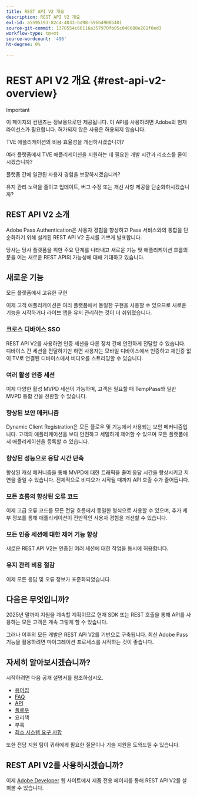 ```yaml
---
title: REST API V2 개요
description: REST API V2 개요
exl-id: a5595193-82c4-4033-bd98-596b4908b401
source-git-commit: 1370554c66116a357970fb05c046608e261f0ed3
workflow-type: tm+mt
source-wordcount: '496'
ht-degree: 0%

---
```


# REST API V2 개요 {#rest-api-v2-overview}

>[!IMPORTANT]
>
> 이 페이지의 컨텐츠는 정보용으로만 제공됩니다. 이 API를 사용하려면 Adobe의 현재 라이선스가 필요합니다. 허가되지 않은 사용은 허용되지 않습니다.

TVE 애플리케이션의 비용 효율성을 개선하시겠습니까?

여러 플랫폼에서 TVE 애플리케이션을 지원하는 데 필요한 개발 시간과 리소스를 줄이시겠습니까?

플랫폼 간에 일관된 사용자 경험을 보장하시겠습니까?

유지 관리 노력을 줄이고 업데이트, 버그 수정 또는 개선 사항 제공을 단순화하시겠습니까?

## REST API V2 소개

Adobe Pass Authentication은 사용자 경험을 향상하고 Pass 서비스와의 통합을 단순화하기 위해 설계된 REST API V2 출시를 기쁘게 발표합니다.

당사는 당사 플랫폼을 위한 주요 단계를 나타내고 새로운 기능 및 애플리케이션 흐름의 문을 여는 새로운 REST API의 가능성에 대해 기대하고 있습니다.

## 새로운 기능

모든 플랫폼에서 고유한 구현

이제 고객 애플리케이션은 여러 플랫폼에서 동일한 구현을 사용할 수 있으므로 새로운 기능을 시작하거나 라이브 앱을 유지 관리하는 것이 더 쉬워졌습니다.

### 크로스 디바이스 SSO

REST API V2를 사용하면 인증 세션을 다른 장치 간에 안전하게 전달할 수 있습니다. 디바이스 간 세션을 전달하기만 하면 사용자는 모바일 디바이스에서 인증하고 재인증 없이 TV로 연결된 디바이스에서 비디오를 스트리밍할 수 있습니다.

### 여러 활성 인증 세션

이제 다양한 활성 MVPD 세션이 가능하며, 고객은 필요할 때 TempPass와 일반 MVPD 통합 간을 전환할 수 있습니다.

### 향상된 보안 메커니즘

Dynamic Client Registration은 모든 플로우 및 기능에서 사용되는 보안 메커니즘입니다. 고객의 애플리케이션을 보다 안전하고 세밀하게 제어할 수 있으며 모든 플랫폼에서 애플리케이션을 등록할 수 있습니다.

### 향상된 성능으로 응답 시간 단축

향상된 캐싱 메커니즘을 통해 MVPD에 대한 트래픽을 줄여 응답 시간을 향상시키고 지연을 줄일 수 있습니다. 전체적으로 비디오가 시작될 때까지 API 호출 수가 줄어듭니다.

### 모든 흐름의 향상된 오류 코드

이제 고급 오류 코드를 모든 전달 흐름에서 동일한 형식으로 사용할 수 있으며, 추가 세부 정보를 통해 애플리케이션이 전반적인 사용자 경험을 개선할 수 있습니다.

### 모든 인증 세션에 대한 제어 기능 향상

새로운 REST API V2는 인증된 여러 세션에 대한 작업을 동시에 허용합니다.

### 유지 관리 비용 절감

이제 모든 응답 및 오류 정보가 표준화되었습니다.

## 다음은 무엇입니까?

2025년 말까지 지원을 계속할 계획이므로 현재 SDK 또는 REST 호출을 통해 API를 사용하는 모든 고객은 계속 그렇게 할 수 있습니다.

그러나 이후의 모든 개발은 REST API V2를 기반으로 구축됩니다. 최신 Adobe Pass 기능을 활용하려면 마이그레이션 프로세스를 시작하는 것이 좋습니다.

## 자세히 알아보시겠습니까?

시작하려면 다음 공개 설명서를 참조하십시오.

- [용어집](./rest-api-v2-glossary.md)
- [FAQ](./rest-api-v2-faqs.md)
- [API](./apis/rest-api-v2-apis-overview.md)
- [플로우](./flows/rest-api-v2-flows-overview.md)
- 요리책
- 부록
- [최소 시스템 요구 사항](/help/authentication/minimum-system-requirements.md)

또한 전담 지원 팀이 귀하에게 필요한 질문이나 기술 지원을 도와드릴 수 있습니다.

## REST API V2를 사용하시겠습니까?

이제 [Adobe Developer](https://developer.adobe.com/adobe-pass/) 웹 사이트에서 제품 전용 페이지를 통해 REST API V2를 살펴볼 수 있습니다.
